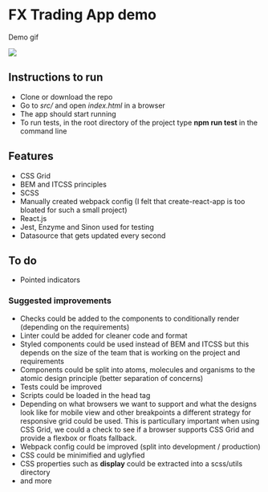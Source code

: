
# FX Trading App demo

Demo gif

![](http://g.recordit.co/ejPSatMZ6Y.gif)

## Instructions to run

* Clone or download the repo
* Go to _src/_ and open _index.html_ in a browser
* The app should start running
* To run tests, in the root directory of the project type **npm run test** in the command line

## Features

* CSS Grid
* BEM and ITCSS principles
* SCSS
* Manually created webpack config (I felt that create-react-app is too bloated for such a small project)
* React.js
* Jest, Enzyme and Sinon used for testing
* Datasource that gets updated every second

## To do

* Pointed indicators

### Suggested improvements

* Checks could be added to the components to conditionally render (depending on the requirements)
* Linter could be added for cleaner code and format
* Styled components could be used instead of BEM and ITCSS but this depends on the size of the team that is working on the project and requirements
* Components could be split into atoms, molecules and organisms to the atomic design principle (better separation of concerns)
* Tests could be improved
* Scripts could be loaded in the head tag
* Depending on what browsers we want to support and what the designs look like for mobile view and other breakpoints a different strategy for responsive grid could be used. This is particullary important when using CSS Grid, we could a check to see if a browser supports CSS Grid and provide a flexbox or floats fallback. 
* Webpack config could be improved (split into development / production)
* CSS could be minimified and uglyfied
* CSS properties such as **display** could be extracted into a scss/utils directory
* and more
